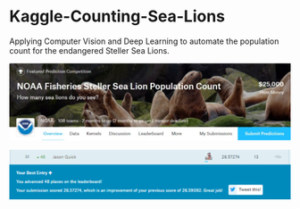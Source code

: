 # Kaggle-Counting-Sea-Lions
Applying Computer Vision and Deep Learning to automate the population count for the endangered Steller Sea Lions.

[//]: # (Image References)

[im01]: ./github_pics/sea_lion_banner.jpg "Sea Lion Banner"
[im02]: ./github_pics/sea_lion_rank.png "Kaggle Sea Lion Rank"

![alt text][im01]

<a href="url"><img src="./github_pics/sea_lion_rank.png" align="left" width="1000" ></a>



